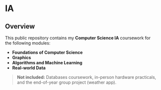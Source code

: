 # IA

## Overview
This public repository contains my **Computer Science IA** coursework for the following modules:
- **Foundations of Computer Science**
- **Graphics**
- **Algorithms and Machine Learning**
- **Real-world Data**

> **Not included:** Databases coursework, in-person hardware practicals, and the end-of-year group project (weather app).
